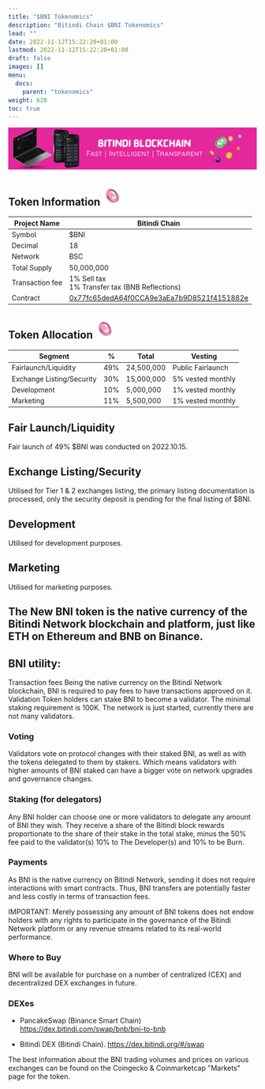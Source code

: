 ```yaml
---
title: "$BNI Tokenomics"
description: "Bitindi Chain $BNI Tokenomics"
lead: ""
date: 2022-11-12T15:22:20+01:00
lastmod: 2022-11-12T15:22:20+01:00
draft: false
images: []
menu:
  docs:
    parent: "tokenomics"
weight: 620
toc: true
---
```



![Bitindi!](https://raw.githubusercontent.com/bitindi/bitindi/main/assets/images/linkd.png "Bitindi Chain")

## Token Information ![Bitindi!](https://raw.githubusercontent.com/bitindi/bitindi/main/assets/images/bni-token.png "Bitindi Chain")

| Project Name | Bitindi Chain |
| ----------- | ----------- |
| Symbol    | $BNI     |
| Decimal  | 18       |
| Network   | BSC   |
| Total Supply  | 50,000,000      |
| Transaction fee    | 1% Sell tax <br /> 1% Transfer tax   (BNB Reflections)|
| Contract | [0x77fc65dedA64f0CCA9e3aEa7b9D8521f4151882e](https://bscscan.com/token/0x77fc65dedA64f0CCA9e3aEa7b9D8521f4151882e)   |

## Token Allocation ![Bitindi!](https://raw.githubusercontent.com/bitindi/bitindi/main/assets/images/bni-token.png "Bitindi Chain")

| Segment    | % |  Total  |  Vesting  
| ----------- | ----------- | ----------- | ----------- | 
| Fairlaunch/Liquidity  |  49% |   24,500,000 |  Public Fairlaunch | 
| Exchange Listing/Security |  30% |   15,000,000 |  5% vested monthly | 
| Development |  10% |   5,000,000 |  1% vested monthly |
| Marketing |  11% |   5,500,000 |  1% vested monthly |

## Fair Launch/Liquidity
Fair launch of 49% $BNI was conducted on 2022.10.15.


## Exchange Listing/Security
Utilised for Tier 1 & 2 exchanges listing, the primary listing documentation is processed, only the security deposit is pending for the final listing of $BNI.

## Development
 Utilised for development purposes.
 
 ## Marketing
 Utilised for marketing purposes.


## The New BNI token is the native currency of the Bitindi Network blockchain and platform, just like ETH on Ethereum and BNB on Binance. 

## BNI utility:
Transaction fees Being the native currency on the Bitindi Network blockchain, BNI is required to pay fees to have transactions approved on it.
Validation Token holders can stake BNI to become a validator. The minimal staking requirement is 100K. The network is just started, currently there are not many validators.

### Voting 
Validators vote on protocol changes with their staked BNI, as well as with the tokens delegated to them by stakers. Which means validators with higher amounts of BNI staked can have a bigger vote on network upgrades and governance changes.

### Staking (for delegators) 
Any BNI holder can choose one or more validators to delegate any amount of BNI they wish. They receive a share of the Bitindi block rewards proportionate to the share of their stake in the total stake, minus the 50% fee paid to the validator(s) 10% to The Developer(s) and 10% to be Burn.

### Payments 
As BNI is the native currency on Bitindi Network, sending it does not require interactions with smart contracts. Thus, BNI transfers are potentially faster and less costly in terms of transaction fees.

IMPORTANT: Merely possessing any amount of BNI tokens does not endow holders with any rights to participate in the governance of the Bitindi Network platform or any revenue streams related to its real-world performance. 

### Where to Buy
BNI will be available for purchase on a number of centralized (CEX) and decentralized DEX exchanges in future.

### DEXes
- PancakeSwap (Binance Smart Chain) https://dex.bitindi.com/swap/bnb/bni-to-bnb

- Bitindi DEX (Bitindi Chain). https://dex.bitindi.org/#/swap

The best information about the BNI trading volumes and prices on various exchanges can be found on the Coingecko & Coinmarketcap "Markets" page for the token.  


